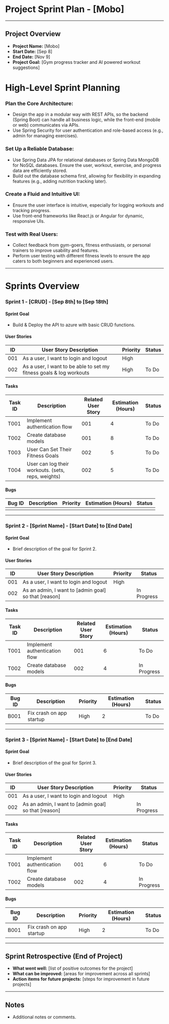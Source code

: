 # Project Sprint Plan - [Mobo]

---

## Project Overview
- **Project Name:** [Mobo]
- **Start Date:** [Sep 8]
- **End Date:** [Nov 9]
- **Project Goal:** [Gym progress tracker and AI powered workout suggestions]

# High-Level Sprint Planning

### Plan the Core Architecture:
- Design the app in a modular way with REST APIs, so the backend (Spring Boot) can handle all business logic, while the front-end (mobile or web) communicates via APIs.
- Use Spring Security for user authentication and role-based access (e.g., admin for managing exercises).

### Set Up a Reliable Database:
- Use Spring Data JPA for relational databases or Spring Data MongoDB for NoSQL databases. Ensure the user, workout, exercise, and progress data are efficiently stored.
- Build out the database schema first, allowing for flexibility in expanding features (e.g., adding nutrition tracking later).

### Create a Fluid and Intuitive UI:
- Ensure the user interface is intuitive, especially for logging workouts and tracking progress.
- Use front-end frameworks like React.js or Angular for dynamic, responsive UIs.

### Test with Real Users:
- Collect feedback from gym-goers, fitness enthusiasts, or personal trainers to improve usability and features.
- Perform user testing with different fitness levels to ensure the app caters to both beginners and experienced users.


---

# Sprints Overview

### Sprint 1 - [CRUD] - [Sep 8th] to [Sep 18th]
#### Sprint Goal
- Build & Deploy the API to azure with basic CRUD functions.

#### User Stories
| ID  | User Story Description                                       | Priority  | Status  |
| --- | -------------------------------------------------------------| --------- | ------- |
| 001 | As a user, I want to login and logout             | High      |  | To Do   |
| 002 | As a user, I want to be able to set my fitness goals & log workouts         | High | To Do |

#### Tasks
| Task ID | Description                               | Related User Story | Estimation (Hours) | Status  |
| ------- | ----------------------------------------- | ------------------ | ------------------ | ------- |
| T001    | Implement authentication flow             | 001                | 4                  | To Do   |
| T002    | Create database models                    | 001                | 8                  | To Do |
|T003     | User Can Set Their Fitness Goals          |  002                  | 5                  |      To Do         |
|T004     | User can log their workouts. (sets, reps, weights) |    002       | 5                   |    To Do        |


#### Bugs
| Bug ID  | Description                               | Priority  | Estimation (Hours) | Status  |
| ------- | ----------------------------------------- | --------- | ------------------ | ------- |
|    |                  |      |                  |    |

---

### Sprint 2 - [Sprint Name] - [Start Date] to [End Date]
#### Sprint Goal
- Brief description of the goal for Sprint 2.

#### User Stories
| ID  | User Story Description                                       | Priority  | Status  |
| --- | -------------------------------------------------------------| --------- | ------- |
| 001 | As a user, I want to login and logout             | High      |  | To Do   |
| 002 | As an admin, I want to [admin goal] so that [reason]          |  | In Progress |

#### Tasks
| Task ID | Description                               | Related User Story | Estimation (Hours) | Status  |
| ------- | ----------------------------------------- | ------------------ | ------------------ | ------- |
| T001    | Implement authentication flow             | 001                | 6                  | To Do   |
| T002    | Create database models                    | 002                | 4                  | In Progress |

#### Bugs
| Bug ID  | Description                               | Priority  | Estimation (Hours) | Status  |
| ------- | ----------------------------------------- | --------- | ------------------ | ------- |
| B001    | Fix crash on app startup                  | High      | 2                  | To Do   |

---

### Sprint 3 - [Sprint Name] - [Start Date] to [End Date]
#### Sprint Goal
- Brief description of the goal for Sprint 3.

#### User Stories
| ID  | User Story Description                                       | Priority  | Status  |
| --- | -------------------------------------------------------------| --------- | ------- |
| 001 | As a user, I want to login and logout             | High      |  | To Do   |
| 002 | As an admin, I want to [admin goal] so that [reason]          |  | In Progress |

#### Tasks
| Task ID | Description                               | Related User Story | Estimation (Hours) | Status  |
| ------- | ----------------------------------------- | ------------------ | ------------------ | ------- |
| T001    | Implement authentication flow             | 001                | 6                  | To Do   |
| T002    | Create database models                    | 002                | 4                  | In Progress |

#### Bugs
| Bug ID  | Description                               | Priority  | Estimation (Hours) | Status  |
| ------- | ----------------------------------------- | --------- | ------------------ | ------- |
| B001    | Fix crash on app startup                  | High      | 2                  | To Do   |

---

## Sprint Retrospective (End of Project)
- **What went well:** [list of positive outcomes for the project]
- **What can be improved:** [areas for improvement across all sprints]
- **Action items for future projects:** [steps for improvement in future projects]

---

## Notes
- Additional notes or comments.

